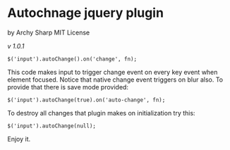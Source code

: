 # Autochnage jquery plugin

by Archy Sharp
MIT License

*v 1.0.1*

	$('input').autoChange().on('change', fn);

This code makes input to trigger change event on every key event when element focused.
Notice that native change event triggers on blur also. To provide that there is save mode provided:

	$('input').autoChange(true).on('auto-change', fn);

To destroy all changes that plugin makes on initialization try this:

	$('input').autoChange(null);

Enjoy it.
